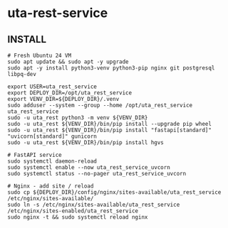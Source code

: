# uta-rest-service


## INSTALL

    # Fresh Ubuntu 24 VM
    sudo apt update && sudo apt -y upgrade
    sudo apt -y install python3-venv python3-pip nginx git postgresql libpq-dev

    export USER=uta_rest_service
    export DEPLOY_DIR=/opt/uta_rest_service
    export VENV_DIR=${DEPLOY_DIR}/.venv
    sudo adduser --system --group --home /opt/uta_rest_service uta_rest_service
    sudo -u uta_rest python3 -m venv ${VENV_DIR}
    sudo -u uta_rest ${VENV_DIR}/bin/pip install --upgrade pip wheel
    sudo -u uta_rest ${VENV_DIR}/bin/pip install "fastapi[standard]" "uvicorn[standard]" gunicorn
    sudo -u uta_rest ${VENV_DIR}/bin/pip install hgvs

    # FastAPI service
    sudo systemctl daemon-reload
    sudo systemctl enable --now uta_rest_service_uvcorn
    sudo systemctl status --no-pager uta_rest_service_uvcorn

    # Nginx - add site / reload
    sudo cp ${DEPLOY_DIR}/config/nginx/sites-available/uta_rest_service /etc/nginx/sites-available/
    sudo ln -s /etc/nginx/sites-available/uta_rest_service /etc/nginx/sites-enabled/uta_rest_service
    sudo nginx -t && sudo systemctl reload nginx

